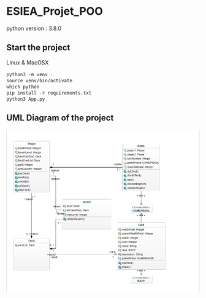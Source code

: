 # ESIEA_Projet_POO
python version : 3.8.0
## Start the project
Linux & MacOSX
```shell
python3 -m venv .
source venv/bin/activate
which python
pip install -r requirements.txt
python3 App.py
```
## UML Diagram of the project
![](ressources/Uml_diagram.png)

